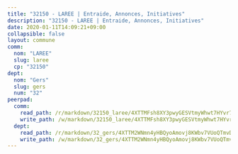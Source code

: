 ```yaml
---
title: "32150 - LAREE | Entraide, Annonces, Initiatives"
description: "32150 - LAREE | Entraide, Annonces, Initiatives"
date: 2020-01-11T14:09:21+09:00
collapsible: false
layout: commune
comm:
  nom: "LAREE"
  slug: laree
  cp: "32150"
dept:
  nom: "Gers"
  slug: gers
  num: "32"
peerpad:
  comm:
    read_path: /r/markdown/32150_laree/4XTTMFsh8XY3pwyGESVtmyWhwt7HYvr7EStq7ZeSvVGKKbiag
    write_path: /w/markdown/32150_laree/4XTTMFsh8XY3pwyGESVtmyWhwt7HYvr7EStq7ZeSvVGKKbiag-K3TgUodJr2mVhiuqCmjygtNFiEhuyZKw62QhwZFDPUf5AK5bCpR2HqAhf7f27h9WDw4xGp6wyghv4f8bY6fjAhGfBSvLg4aib8Pd2HhZgjEa3YuRWnE2Rqivwvqkwi74dKaZoQda
  dept:
    read_path: /r/markdown/32_gers/4XTTM2WNmn4yHBQyoAmovj8KWbv7VUoQTmvDpdT3o124AgWEe
    write_path: /w/markdown/32_gers/4XTTM2WNmn4yHBQyoAmovj8KWbv7VUoQTmvDpdT3o124AgWEe-K3TgUpYJfQLfW5uoLbdwErZNx29AEkCAso1EvCZzqaD3z7aQWWvGchjPJifpsj2b2MrnxAXUWCQXyv6K9rEMDPiEmuqTRE8ziuYLh1MUbtQUwwoYxV2abqSdJr66fFRHJZtY62y8
---
```


